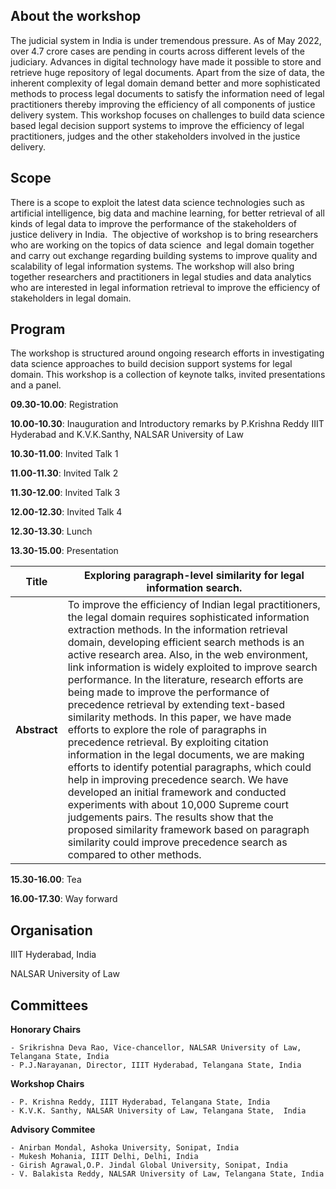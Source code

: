 <!-- # Workshop on Data Science for Justice Delivery in India (DSJDI-2022) -->
## About the workshop
The judicial system in India is under tremendous pressure. As of May 2022, over 4.7 crore cases are pending in courts across different levels of the judiciary. Advances in digital technology  have made it possible to store and retrieve huge repository of legal documents.    Apart from the size of data, the inherent complexity of legal domain demand better and more sophisticated methods to process legal documents to satisfy the information need of legal practitioners thereby improving the efficiency of all components of justice delivery system. This workshop focuses on  challenges to build data science based legal decision support systems  to improve the efficiency of legal practitioners, judges and the other stakeholders involved in the justice delivery. 

## Scope
There is a scope to exploit the latest data science technologies such as artificial intelligence, big data and machine learning,  for better  retrieval of all kinds of legal data to improve the performance of the stakeholders of  justice delivery in India.  The objective of workshop is to bring researchers who are working on the topics of data science  and legal domain together and carry out exchange regarding building systems to improve quality and scalability of  legal information systems. The workshop will also bring together researchers and practitioners in legal studies and data analytics who are interested in legal information retrieval to improve the efficiency of stakeholders in legal domain.

## Program
The workshop is structured around ongoing research efforts in investigating data science approaches to build decision support systems for legal domain.  This workshop is a collection of  keynote talks, invited presentations and a panel.

**09.30-10.00**: Registration

**10.00-10.30**: Inauguration and Introductory remarks  by P.Krishna Reddy IIIT Hyderabad and K.V.K.Santhy, NALSAR University of Law

**10.30-11.00**: Invited Talk 1

**11.00-11.30**: Invited Talk 2

**11.30-12.00**: Invited Talk 3

**12.00-12.30**: Invited Talk 4

**12.30-13.30**: Lunch

**13.30-15.00**: Presentation

|**Title**| Exploring paragraph-level similarity for legal information search. | 
|----------|-----------|
|**Abstract**|To improve the efficiency of Indian legal practitioners,  the legal domain requires  sophisticated  information extraction  methods. In the information retrieval domain,  developing efficient search methods is an active research area. Also, in the web environment, link information is widely exploited to improve search performance. In the literature, research efforts are being made to improve the performance of precedence retrieval by extending text-based  similarity methods.  In this paper, we have made efforts to explore the role of paragraphs in precedence retrieval. By exploiting citation information in the legal documents, we are making efforts to identify potential paragraphs, which could help in improving precedence search. We have developed an initial  framework and conducted experiments with about 10,000 Supreme court judgements pairs.  The results show that the proposed similarity framework based on paragraph similarity could improve precedence search as compared to other methods.|

**15.30-16.00**: Tea

**16.00-17.30**: Way forward


## Organisation
IIIT Hyderabad, India

NALSAR University of Law

## Committees
**Honorary Chairs**

    - Srikrishna Deva Rao, Vice-chancellor, NALSAR University of Law, Telangana State, India 
    - P.J.Narayanan, Director, IIIT Hyderabad, Telangana State, India

**Workshop Chairs**

    - P. Krishna Reddy, IIIT Hyderabad, Telangana State, India
    - K.V.K. Santhy, NALSAR University of Law, Telangana State,  India

**Advisory Commitee**

    - Anirban Mondal, Ashoka University, Sonipat, India
    - Mukesh Mohania, IIIT Delhi, Delhi, India
    - Girish Agrawal,O.P. Jindal Global University, Sonipat, India
    - V. Balakista Reddy, NALSAR University of Law, Telangana State, India 
  

 
